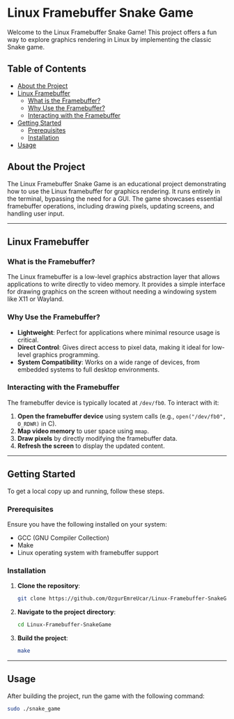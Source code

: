 # Linux Framebuffer Snake Game

Welcome to the Linux Framebuffer Snake Game! This project offers a fun way to explore graphics rendering in Linux by implementing the classic Snake game.

## Table of Contents

- [About the Project](#about-the-project)
- [Linux Framebuffer](#linux-framebuffer)
  - [What is the Framebuffer?](#what-is-the-framebuffer)
  - [Why Use the Framebuffer?](#why-use-the-framebuffer)
  - [Interacting with the Framebuffer](#interacting-with-the-framebuffer)
- [Getting Started](#getting-started)
  - [Prerequisites](#prerequisites)
  - [Installation](#installation)
- [Usage](#usage)

## About the Project

The Linux Framebuffer Snake Game is an educational project demonstrating how to use the Linux framebuffer for graphics rendering. It runs entirely in the terminal, bypassing the need for a GUI. The game showcases essential framebuffer operations, including drawing pixels, updating screens, and handling user input.

---

## Linux Framebuffer

### What is the Framebuffer?

The Linux framebuffer is a low-level graphics abstraction layer that allows applications to write directly to video memory. It provides a simple interface for drawing graphics on the screen without needing a windowing system like X11 or Wayland.

### Why Use the Framebuffer?

- **Lightweight**: Perfect for applications where minimal resource usage is critical.
- **Direct Control**: Gives direct access to pixel data, making it ideal for low-level graphics programming.
- **System Compatibility**: Works on a wide range of devices, from embedded systems to full desktop environments.

### Interacting with the Framebuffer

The framebuffer device is typically located at `/dev/fb0`. To interact with it:
1. **Open the framebuffer device** using system calls (e.g., `open("/dev/fb0", O_RDWR)` in C).
2. **Map video memory** to user space using `mmap`.
3. **Draw pixels** by directly modifying the framebuffer data.
4. **Refresh the screen** to display the updated content.


---

## Getting Started

To get a local copy up and running, follow these steps.

### Prerequisites

Ensure you have the following installed on your system:

- GCC (GNU Compiler Collection)
- Make
- Linux operating system with framebuffer support

### Installation

1. **Clone the repository**:
   ```bash
   git clone https://github.com/OzgurEmreUcar/Linux-Framebuffer-SnakeGame.git
2. **Navigate to the project directory**:
   ```bash
   cd Linux-Framebuffer-SnakeGame
3. **Build the project**:
   ```bash
   make


---

## Usage

After building the project, run the game with the following command:  
```bash
sudo ./snake_game




